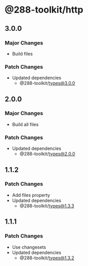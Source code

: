 # @288-toolkit/http

## 3.0.0

### Major Changes

- Build files

### Patch Changes

- Updated dependencies
  - @288-toolkit/types@3.0.0

## 2.0.0

### Major Changes

- Build all files

### Patch Changes

- Updated dependencies
  - @288-toolkit/types@2.0.0

## 1.1.2

### Patch Changes

- Add files property
- Updated dependencies
  - @288-toolkit/types@1.3.3

## 1.1.1

### Patch Changes

- Use changesets
- Updated dependencies
  - @288-toolkit/types@1.3.2
